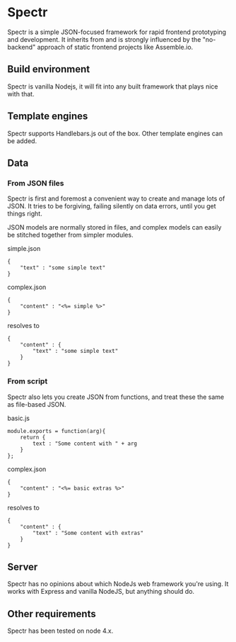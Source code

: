 # Spectr

Spectr is a simple JSON-focused framework for rapid frontend prototyping and development. It inherits from and is
strongly influenced by the "no-backend" approach of static frontend projects like Assemble.io.

## Build environment

Spectr is vanilla Nodejs, it will fit into any built framework that plays nice with that.

## Template engines

Spectr supports Handlebars.js out of the box. Other template engines can be added.

## Data

### From JSON files

Spectr is first and foremost a convenient way to create and manage lots of JSON. It tries to be forgiving, failing
silently on data errors, until you get things right.

JSON models are normally stored in files, and complex models can easily be stitched together from simpler modules.

simple.json

    {
        "text" : "some simple text"
    }

complex.json

    {
        "content" : "<%= simple %>"
    }

resolves to

    {
        "content" : {
            "text" : "some simple text"
        }
    }

### From script

Spectr also lets you create JSON from functions, and treat these the same as file-based JSON.

basic.js

    module.exports = function(arg){
        return {
            text : "Some content with " + arg
        }
    };

complex.json

    {
        "content" : "<%= basic extras %>"
    }

resolves to

    {
        "content" : {
            "text" : "Some content with extras"
        }
    }


## Server

Spectr has no opinions about which NodeJs web framework you're using. It works with Express and vanilla NodeJS, but
anything should do.

## Other requirements

Spectr has been tested on node 4.x.
